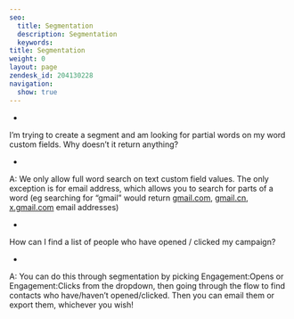 ```yaml
---
seo:
  title: Segmentation
  description: Segmentation
  keywords: 
title: Segmentation
weight: 0
layout: page
zendesk_id: 204130228
navigation:
  show: true
---
```


- 

I’m trying to create a segment and am looking for partial words on my word custom fields. Why doesn’t it return anything?

  - 

A: We only allow full word search on text custom field values. The only exception is for email address, which allows you to search for parts of a word (eg searching for “gmail” would return [gmail.com](http://gmail.com/), [gmail.cn](http://gmail.cn/), [x.gmail.com](http://x.gmail.com/) email addresses)

- 

How can I find a list of people who have opened / clicked my campaign?

  - 

A: You can do this through segmentation by picking Engagement:Opens or Engagement:Clicks from the dropdown, then going through the flow to find contacts who have/haven’t opened/clicked. Then you can email them or export them, whichever you wish!

